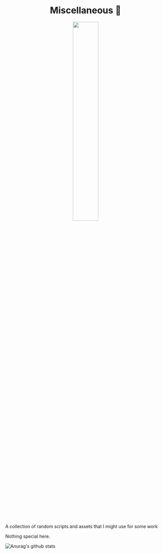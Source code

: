 <h1 align= "center"><b>Miscellaneous 🔧</b></h1>

<p align="center"><img width=40% src="https://media.giphy.com/media/LTYT5GTIiAMBa/giphy.gif"></p>

A collection of random scripts and assets that I might use for some work

Nothing special here.

![Anurag's github stats](https://github-readme-stats.vercel.app/api?username=smaranjitghose&show_icons=true&theme=radical)
